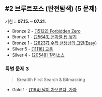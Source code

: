 ## #2 브루트포스 (완전탐색) (5 문제)

기한 :: **07.15. ~ 07.21.**

- Bronze 2 - [[15122] Forbidden Zero](https://www.acmicpc.net/problem/15122)
- Bronze 1 - [[25643] 문자열 탑 쌓기](https://www.acmicpc.net/problem/25643)
- Bronze 1 - [[28237] 수학 선생님의 고민(Easy)](https://www.acmicpc.net/problem/28237)
- Silver 5 - [[11116] 교통](https://www.acmicpc.net/problem/11116)
- Silver 4 - [[20548] 칠리소스](https://www.acmicpc.net/problem/20548)

### 특별 문제 3

> Breadth First Search & Bitmasking
- Gold 1 - [[1194] 달이 차오른다, 가자](https://www.acmicpc.net/problem/1194)
